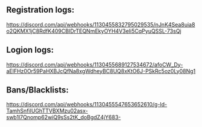 ## Registration logs:
https://discord.com/api/webhooks/1130455832795029535/nJnK4Sea8uia8o2QKMX1jC8RdfK409CBIDrTEQNmEkyOYH4V3eIi5CqPyuQSSL-73sQj
## Logion logs:
https://discord.com/api/webhooks/1130455689127534672/afoCW_Dy-aElFHz0Or59PaHXBJcQfNa8xgWdheyBC8UQ8xKtO6J-PSkRc5oz0Ly08Ng1
## Bans/Blacklists:
https://discord.com/api/webhooks/1130455547653652610/g-ld-TamhSnfiIUGhTTVBXMzu02asx-swb1l7Qnomp62wiQ9sSs2tK_doBgdZ4jY683-
